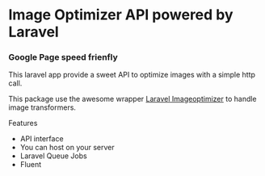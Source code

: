 # Image Optimizer API powered by Laravel
### Google Page speed frienfly

This laravel app provide a sweet API to optimize images with a simple http call.

This package use the awesome wrapper [Laravel Imageoptimizer](https://github.com/approached/laravel-image-optimizer) to handle image transformers.

Features

- API interface
- You can host on your server
- Laravel Queue Jobs
- Fluent
